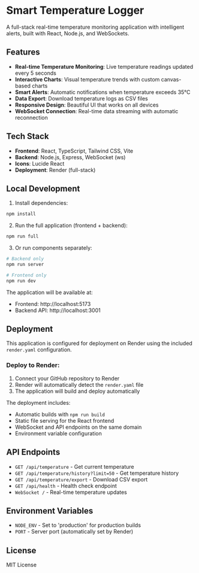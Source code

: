# Smart Temperature Logger

A full-stack real-time temperature monitoring application with intelligent alerts, built with React, Node.js, and WebSockets.

## Features

- **Real-time Temperature Monitoring**: Live temperature readings updated every 5 seconds
- **Interactive Charts**: Visual temperature trends with custom canvas-based charts
- **Smart Alerts**: Automatic notifications when temperature exceeds 35°C
- **Data Export**: Download temperature logs as CSV files
- **Responsive Design**: Beautiful UI that works on all devices
- **WebSocket Connection**: Real-time data streaming with automatic reconnection

## Tech Stack

- **Frontend**: React, TypeScript, Tailwind CSS, Vite
- **Backend**: Node.js, Express, WebSocket (ws)
- **Icons**: Lucide React
- **Deployment**: Render (full-stack)

## Local Development

1. Install dependencies:
```bash
npm install
```

2. Run the full application (frontend + backend):
```bash
npm run full
```

3. Or run components separately:
```bash
# Backend only
npm run server

# Frontend only
npm run dev
```

The application will be available at:
- Frontend: http://localhost:5173
- Backend API: http://localhost:3001

## Deployment

This application is configured for deployment on Render using the included `render.yaml` configuration.

### Deploy to Render:

1. Connect your GitHub repository to Render
2. Render will automatically detect the `render.yaml` file
3. The application will build and deploy automatically

The deployment includes:
- Automatic builds with `npm run build`
- Static file serving for the React frontend
- WebSocket and API endpoints on the same domain
- Environment variable configuration

## API Endpoints

- `GET /api/temperature` - Get current temperature
- `GET /api/temperature/history?limit=50` - Get temperature history
- `GET /api/temperature/export` - Download CSV export
- `GET /api/health` - Health check endpoint
- `WebSocket /` - Real-time temperature updates

## Environment Variables

- `NODE_ENV` - Set to 'production' for production builds
- `PORT` - Server port (automatically set by Render)

## License

MIT License